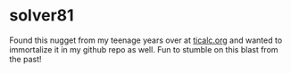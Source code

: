 # solver81
Found this nugget from my teenage years over at [ticalc.org](https://www.ticalc.org/pub/81/basic/math/solver81.81) and wanted to immortalize it in my github repo as well. Fun to stumble on this blast from the past!

 
